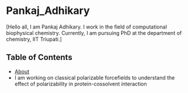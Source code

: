 # Pankaj_Adhikary
[Hello all, I am Pankaj Adhikary. I work in the field of computational biophysical chemistry. Currently, I am pursuing PhD at the department of chemistry, IIT Triupati.]

## Table of Contents

- [About](#aboutme)
- I am working on classical polarizable forcefields to understand the effect of polarizability in protein-cossolvent interaction  
